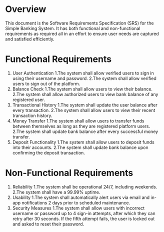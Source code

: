 # Overview
This document is the Software Requirements Specification (SRS) for the Simple Banking System. It has both functional and non-functional requirements as required all in an effort to ensure user needs are captured and satisfied efficiently.
# Functional Requirements
1. User Authentication
  1.The system shall allow verified users to sign in using their username and password.
  2.The system shall allow verified users to sign out of the platform.
2. Balance Check
  1.The system shall allow users to view their balance.
  2.The system shall allow authorized users to view bank balance of any registered user.
3. Transactional History
  1.The system shall update the user balance after every transaction.
  2.The system shall allow users to view their recent transaction history.
4. Money Transfer
  1.The system shall allow users to transfer funds between themselves as long as they are registered platform users.
  2.The system shall update bank balance after every successful money transfer.
5. Deposit Functionality
  1.The system shall allow users to deposit funds into their accounts.
  2.The system shall update bank balance upon confirming the deposit transaction.
# Non-Functional Requirements
1. Reliability
  1.The system shall be operational 24/7, including weekends.
  2.The system shall have a 99.99% uptime.
2. Usability
  1.The system shall automatically alert users via email and in-app notifications 2 days prior to scheduled maintenance.
3. Security Measures
  1.The system shall allow users with incorrect username or password up to 4 sign-in attempts, after which they can retry after 30 seconds. If the fifth attempt fails, the user is locked out and asked to reset their password.
